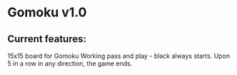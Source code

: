 # Gomoku v1.0

## Current features:
15x15 board for Gomoku
Working pass and play - black always starts.
Upon 5 in a row in any direction, the game ends.
